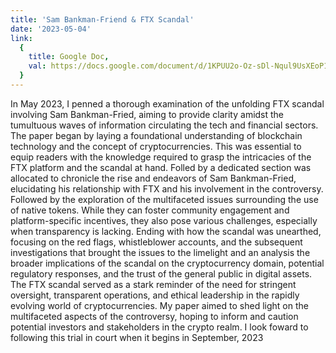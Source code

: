 ```yaml
---
title: 'Sam Bankman-Friend & FTX Scandal'
date: '2023-05-04'
link:
  {
    title: Google Doc,
    val: https://docs.google.com/document/d/1KPUU2o-Oz-sDl-Nqul9UsXEoP1KXufZqbKvgrJWCLLU/edit?usp=sharing,
  }
---
```


In May 2023, I penned a thorough examination of the unfolding FTX scandal involving Sam Bankman-Fried, aiming to provide clarity amidst the tumultuous waves of information circulating the tech and financial sectors. The paper began by laying a foundational understanding of blockchain technology and the concept of cryptocurrencies. This was essential to equip readers with the knowledge required to grasp the intricacies of the FTX platform and the scandal at hand. Folled by a dedicated section was allocated to chronicle the rise and endeavors of Sam Bankman-Fried, elucidating his relationship with FTX and his involvement in the controversy. Followed by the exploration of the multifaceted issues surrounding the use of native tokens. While they can foster community engagement and platform-specific incentives, they also pose various challenges, especially when transparency is lacking. Ending with how the scandal was unearthed, focusing on the red flags, whistleblower accounts, and the subsequent investigations that brought the issues to the limelight and an analysis the broader implications of the scandal on the cryptocurrency domain, potential regulatory responses, and the trust of the general public in digital assets. The FTX scandal served as a stark reminder of the need for stringent oversight, transparent operations, and ethical leadership in the rapidly evolving world of cryptocurrencies. My paper aimed to shed light on the multifaceted aspects of the controversy, hoping to inform and caution potential investors and stakeholders in the crypto realm. I look foward to following this trial in court when it begins in September, 2023
